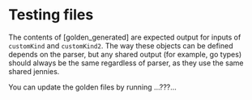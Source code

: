 # Testing files

The contents of [golden_generated] are expected output for inputs of `customKind` and `customKind2`. 
The way these objects can be defined depends on the parser, but any shared output (for example, go types) 
should always be the same regardless of parser, as they use the same shared jennies.

You can update the golden files by running ...???...